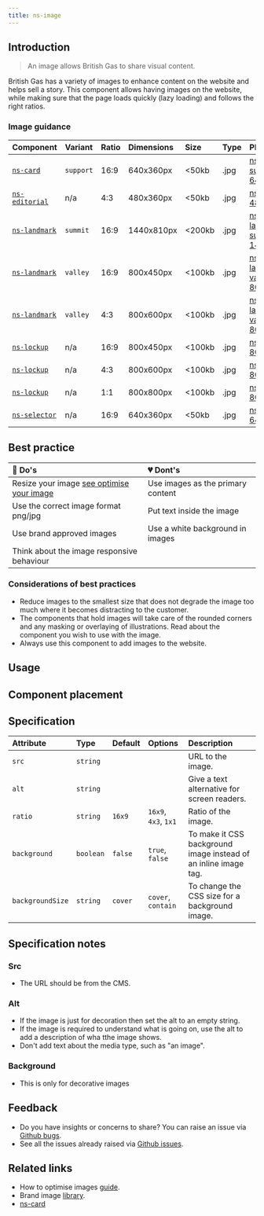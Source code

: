 ```yaml
---
title: ns-image
---
```


## Introduction

> An image allows British Gas to share visual content.

British Gas has a variety of images to enhance content on the website and helps sell a story. This component allows having images on the website, while making sure that the page loads quickly (lazy loading) and follows the right ratios.

### Image guidance

| Component | Variant | Ratio | Dimensions | Size | Type | Placeholder |
| :--- | :--- | :--- | :--- | :--- | :--- | :--- |
| [`ns-card`](/components/ns-card)| `support` | 16:9 | 640x360px | &lt;50kb | .jpg | [ns-card-support-640x360px](/images/ns-image/ns-card-support-640x360px.jpg) |
| [`ns-editorial`](/components/ns-editorial)| n/a | 4:3 | 480x360px | &lt;50kb | .jpg | [ns-editorial-480x360px](/images/ns-image/ns-editorial-480x360px.jpg) |
| [`ns-landmark`](/components/ns-landmark)| `summit` | 16:9 | 1440x810px | &lt;200kb | .jpg | [ns-landmark-summit-1440x810px](/images/ns-image/ns-landmark-summit-1440x810px.jpg) |
| [`ns-landmark`](/components/ns-landmark)| `valley` | 16:9 | 800x450px | &lt;100kb | .jpg | [ns-landmark-valley-800x450px](/images/ns-image/ns-landmark-valley-800x450px.jpg) |
| [`ns-landmark`](/components/ns-landmark)| `valley` | 4:3 | 800x600px | &lt;100kb | .jpg | [ns-landmark-valley-800x600px](/images/ns-image/ns-landmark-valley-800x600px.jpg) |
| [`ns-lockup`](/components/ns-lockup)| n/a | 16:9 | 800x450px | &lt;100kb | .jpg | [ns-lockup-800x450px](/images/ns-image/ns-lockup-800x450px.jpg) |
| [`ns-lockup`](/components/ns-lockup)| n/a | 4:3 | 800x600px | &lt;100kb | .jpg | [ns-lockup-800x600px](/images/ns-image/ns-lockup-800x600px.jpg) |
| [`ns-lockup`](/components/ns-lockup)| n/a | 1:1 | 800x800px | &lt;100kb | .jpg | [ns-lockup-800x800px](/images/ns-image/ns-lockup-800x800px.jpg) |
| [`ns-selector`](/components/ns-selector)| n/a | 16:9 | 640x360px | &lt;50kb | .jpg | [ns-selector-640x360px](/images/ns-image/ns-selector-640x360px.jpg) |

## Best practice

| 💚 Do's | 💔 Dont's |
| :--- | :--- |
| Resize your image [see optimise your image](/foundations/photography#optimise-your-images) | Use images as the primary content |
| Use the correct image format png/jpg | Put text inside the image |
| Use brand approved images | Use a white background in images |
| Think about the image responsive behaviour |  |

### Considerations of best practices

* Reduce images to the smallest size that does not degrade the image too much where it becomes distracting to the customer.
* The components that hold images will take care of the rounded corners and any masking or overlaying of illustrations. Read about the component you wish to use with the image.
* Always use this component to add images to the website.

## Usage

<StorybookStory story="components-ns-image--ratio-4-x-3"></StorybookStory>

## Component placement

<ComponentPlacement component="ns-image" parentComponents="ns-content,ns-product-card,ns-lockup"></ComponentPlacement>

## Specification

| Attribute | Type | Default | Options | Description |
| :--- | :--- | :--- | :--- | :--- |
| `src` | `string`|  |  | URL to the image. |
| `alt` | `string`|  |  | Give a text alternative for screen readers. |
| `ratio` | `string` | `16x9` | `16x9`, `4x3`, `1x1` | Ratio of the image. |
| `background` | `boolean` | `false` | `true`, `false` | To make it CSS background image instead of an inline image tag. |
| `backgroundSize` | `string` | `cover` | `cover`, `contain` | To change the CSS size for a background image. |

## Specification notes

### Src

- The URL should be from the CMS.

### Alt

- If the image is just for decoration then set the alt to an empty string.
- If the image is required to understand what is going on, use the alt to add a description of wha tthe image shows.
- Don't add text about the media type, such as "an image".

### Background

- This is only for decorative images

## Feedback

* Do you have insights or concerns to share? You can raise an issue via [Github bugs](https://github.com/ConnectedHomes/nucleus/issues/new?assignees=&labels=Bug&template=a--bug-report.md&title=[bug]%20[ns-image]).
* See all the issues already raised via [Github issues](https://github.com/connectedHomes/nucleus/issues?utf8=%E2%9C%93&q=is%3Aopen+is%3Aissue+label%3ABug+[ns-image]).

<PageFooter></PageFooter>

## Related links

* How to optimise images [guide](/foundations/photography#optimise-your-images).
* Brand image [library](https://centrica.frontify.com/d/pDUbkrcf54Nh/our-assets).
* [ns-card](/components/ns-card)
